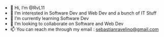 - 👋 Hi, I’m @RvL11
- 👀 I’m interested in Software Dev and Web Dev and a bunch of IT Stuff
- 🌱 I’m currently learning Software Dev
- 💞️ I’m looking to collaborate on Software and Web Dev
- 📫 You can reach me through my email : sebastianravelino@gmail.com

<!---
RvL11/RvL11 is a ✨ special ✨ repository because its `README.md` (this file) appears on your GitHub profile.
You can click the Preview link to take a look at your changes.
--->
